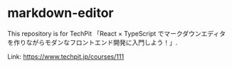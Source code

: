 # markdown-editor

This repository is for TechPit 「React × TypeScript でマークダウンエディタを作りながらモダンなフロントエンド開発に入門しよう！」.

Link: https://www.techpit.jp/courses/111
